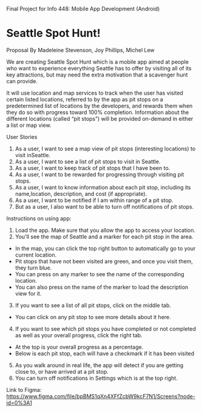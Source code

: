 Final Project for Info 448: Mobile App Development (Android)

# Seattle Spot Hunt!

Proposal By Madeleine Stevenson, Joy Phillips, Michel Lew

We are creating Seattle Spot Hunt which is a mobile app aimed at people who want to
experience everything Seattle has to offer by visiting all of its key attractions, but may
need the extra motivation that a scavenger hunt can provide.

It will use location and map services to track when the user has visited certain listed
locations, referred to by the app as pit stops on a predetermined list of locations by the
developers, and rewards them when they do so with progress toward 100% completion.
Information about the different locations (called “pit stops”) will be provided on-demand
in either a list or map view.

User Stories

1. As a user, I want to see a map view of pit stops (interesting locations) to visit inSeattle.
2. As a user, I want to see a list of pit stops to visit in Seattle.
3. As a user, I want to keep track of pit stops that I have been to.
4. As a user, I want to be rewarded for progressing through visiting pit stops.
5. As a user, I want to know information about each pit stop, including its name,location, description, and cost (if appropriate).
6. As a user, I want to be notified if I am within range of a pit stop.
7. But as a user, I also want to be able to turn off notifications of pit stops.

Instructions on using app:

1. Load the app. Make sure that you allow the app to access your location.
2. You'll see the map of Seattle and a marker for each pit stop in the area.
  - In the map, you can click the top right button to automatically go to your current location.
  - Pit stops that have not been visited are green, and once you visit them, they turn blue.
  - You can press on any marker to see the name of the corresponding location.
  - You can also press on the name of the marker to load the description view for it.
3. If you want to see a list of all pit stops, click on the middle tab.
  - You can click on any pit stop to see more details about it here.
4. If you want to see which pit stops you have completed or not completed as well as your overall progress, click the right tab.
  - At the top is your overall progress as a percentage.
  - Below is each pit stop, each will have a checkmark if it has been visited
5. As you walk around in real life, the app will detect if you are getting close to, or have arrived at a pit stop.
6. You can turn off notifications in Settings which is at the top right.


Link to Figma:
https://www.figma.com/file/bpBMS1qXn4XFfZcbW9kcF7N1/Screens?node-id=0%3A1

